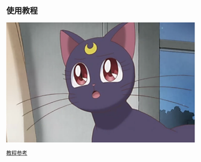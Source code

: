 

## 使用教程

![代表月亮消灭你](https://github.com/mengfa/MUIMovie/raw/master/images/cat.png)

[教程参考](https://www.jianshu.com/p/c8ef27a7e169)
